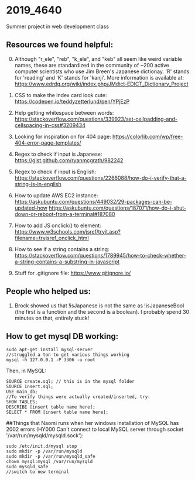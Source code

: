 # 2019_4640
Summer project in web development class

## Resources we found helpful:
0. Although "r_ele", "reb", "k_ele", and "keb" all seem like weird variable names, these are standardized in the community of ~200 active computer scientists who use Jim Breen's Japanese dictionay. 'R' stands for 'reading' and 'K' stands for 'kanji'. More information is available at:
https://www.edrdg.org/wiki/index.php/JMdict-EDICT_Dictionary_Project

1. CSS to make the index card look cute:
https://codepen.io/teddyzetterlund/pen/YPjEzP

2. Help getting whitespace between words:
https://stackoverflow.com/questions/339923/set-cellpadding-and-cellspacing-in-css#3209434

3. Looking for inspiration on for 404 page:
https://colorlib.com/wp/free-404-error-page-templates/

4. Regex to check if input is Japanese:
https://gist.github.com/ryanmcgrath/982242

5. Regex to check if input is English:
https://stackoverflow.com/questions/2266088/how-do-i-verify-that-a-string-is-in-english

6. How to update AWS EC2 instance:
https://askubuntu.com/questions/449032/29-packages-can-be-updated-how
https://askubuntu.com/questions/187071/how-do-i-shut-down-or-reboot-from-a-terminal#187080

7. How to add JS onclick() to element:
https://www.w3schools.com/jsref/tryit.asp?filename=tryjsref_onclick_html

8. How to see if a string contains a string:
https://stackoverflow.com/questions/1789945/how-to-check-whether-a-string-contains-a-substring-in-javascript

9. Stuff for .gitignore file: https://www.gitignore.io/
## People who helped us:
1. Brock showed us that !isJapanese is not the same as !isJapaneseBool (the first is a function and the second is a boolean). I probably spend 30 minutes on that, entirely stuck!

## How to get mysql DB working:
```
sudo apt-get install mysql-server
//struggled a ton to get various things working
mysql -h 127.0.0.1 -P 3306 -u root
```

Then, in MySQL:
```
SOURCE create.sql; // this is in the mysql folder
SOURCE insert.sql;
USE main_db;
//To verify things were actually created/inserted, try:
SHOW TABLES;
DESCRIBE [insert table name here];
SELECT * FROM [insert table name here];
```

##Things that Naomi runs when her windows installation of MySQL has 2002 errors (HY000 Can't connect to local MySQL server through socket '/var/run/mysqld/mysqld.sock'):
```
sudo /etc/init.d/mysql stop
sudo mkdir -p /var/run/mysqld
sudo mkdir -p /var/run/mysqld_safe
chown mysql:mysql /var/run/mysqld
sudo mysqld_safe
//switch to new terminal
```
